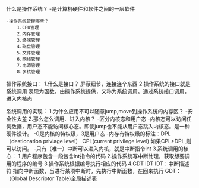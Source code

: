 什么是操作系统？
    -是计算机硬件和软件之间的一层软件

    -操作系统管理哪些？
        1.CPU管理
        2.内存管理
        3.终端管理
        4.磁盘管理
        5.文件管理
        6.网络管理
        7.电源管理
        8.多核管理

操作系统接口：
    1.什么是接口？
        屏蔽细节，连接连个东西
    2.操作系统的接口就是系统调用
        表现为函数。由操作系统提供，又称为系统调用。通过系统接口调用，进入内核态

系统调用的实现：
    1.为什么应用不可以随意jump,move到操作系统的内存区？
        -安全性太差
    2.那么怎么调用、进入内核？
        -区分内核态和用户态
            -内核态可以访问任何数据，用户态不能访问核心态。即使jump也不能从用户态跳入内核态。是一种硬件设计。
            -0是内核的特权级，3是用户态
        -内存有特权级的标注：DPL（destionation priviage level） CPL(current privilege level)
            如果CPL>DPL,则可以访问。
        -只有（唯一）中断可以进入内核，就是中断指令int
    3.系统调用的核心：
        1.用户程序包含一段包含int指令的代码
        2.操作系统写中断处理，获取想要调用的程序的编号
        3.操作系统根据编号执行相应的代码
    4.GDT IDT
     IDT：中断描述符  指向中断函数，当进行某项中断时，先执行中断函数，在回来执行
     GDT：（Global Descriptor Table)全局描述表




